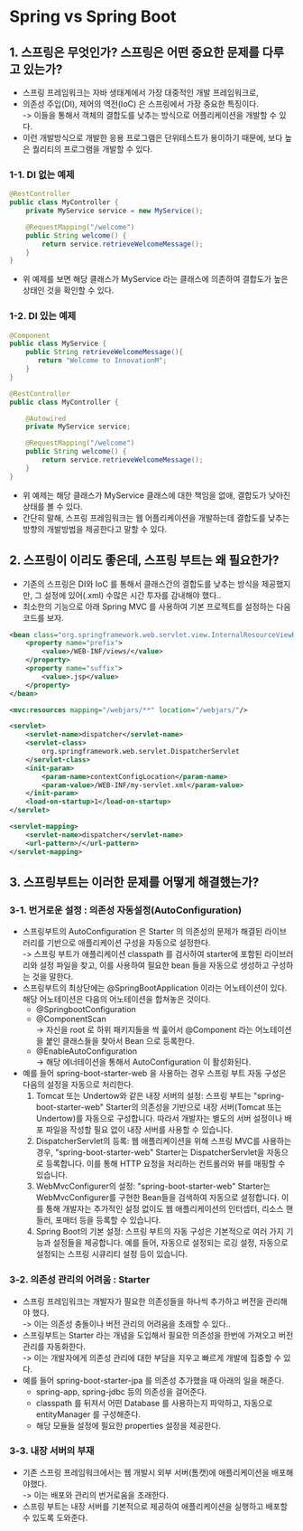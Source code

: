 # Spring vs Spring Boot

## 1. 스프링은 무엇인가? 스프링은 어떤 중요한 문제를 다루고 있는가?

* 스프링 프레임워크는 자바 생태계에서 가장 대중적인 개발 프레임워크로,
* 의존성 주입(DI), 제어의 역전(IoC) 은 스프링에서 가장 중요한 특징이다.\
  \-> 이들을 통해서 객체의 결합도를 낮추는 방식으로 어플리케이션을 개발할 수 있다.
* 이런 개발방식으로 개발한 응용 프로그램은 단위테스트가 용이하기 때문에, 보다 높은 퀄리티의 프로그램을 개발할 수 있다.

### 1-1. DI 없는 예제

```java
@RestController
public class MyController {
    private MyService service = new MyService();

    @RequestMapping("/welcome")
    public String welcome() {
        return service.retrieveWelcomeMessage();
    }
}
```

* 위 예제를 보면 해당 클래스가 MyService 라는 클래스에 의존하여 결합도가 높은 상태인 것을 확인할 수 있다.

### 1-2. DI 있는 예제

```java
@Component
public class MyService {
    public String retrieveWelcomeMessage(){
       return "Welcome to InnovationM";
    }
}

@RestController
public class MyController {

    @Autowired
    private MyService service;

    @RequestMapping("/welcome")
    public String welcome() {
        return service.retrieveWelcomeMessage();
    }
}
```

* 위 예제는 해당 클래스가 MyService 클래스에 대한 책임을 없애, 결합도가 낮아진 상태를 볼 수 있다.
* 간단히 말해, 스프링 프레임워크는 웹 어플리케이션을 개발하는데 결합도를 낮추는 방향의 개발방법을 제공한다고 말할 수 있다.

## 2. 스프링이 이리도 좋은데, 스프링 부트는 왜 필요한가?

* 기존의 스프링은 DI와 IoC 를 통해서 클래스간의 결합도를 낮추는 방식을 제공했지만, 그 설정에 있어(.xml) 수많은 시간 투자를 감내해야 했다..
* 최소한의 기능으로 아래 Spring MVC 를 사용하여 기본 프로젝트를 설정하는 다음 코드를 보자.

```xml
<bean class="org.springframework.web.servlet.view.InternalResourceViewResolver">
    <property name="prefix">
        <value>/WEB-INF/views/</value>
    </property>
    <property name="suffix">
        <value>.jsp</value>
    </property>
</bean>

<mvc:resources mapping="/webjars/**" location="/webjars/"/>

<servlet>
    <servlet-name>dispatcher</servlet-name>
    <servlet-class>
        org.springframework.web.servlet.DispatcherServlet
    </servlet-class>
    <init-param>
        <param-name>contextConfigLocation</param-name>
        <param-value>/WEB-INF/my-servlet.xml</param-value>
    </init-param>
    <load-on-startup>1</load-on-startup>
</servlet>

<servlet-mapping>
    <servlet-name>dispatcher</servlet-name>
    <url-pattern>/</url-pattern>
</servlet-mapping>
```

## 3. 스프링부트는 이러한 문제를 어떻게 해결했는가?

### 3-1. 번거로운 설정 : 의존성 자동설정(AutoConfiguration)

* 스프링부트의 AutoConfiguration 은 Starter 의 의존성의 문제가 해결된 라이브러리를 기반으로 애플리케이션 구성을 자동으로 설정한다.\
  \-> 스프링 부트가 애플리케이션 classpath 를 검사하여 starter에 포함된 라이브러리와 설정 파일을 찾고, 이를 사용하여 필요한 bean 들을 자동으로 생성하고 구성하는 것을 말한다.
* 스프링부트의 최상단에는 @SpringBootApplication 이라는 어노테이션이 있다. 해당 어노테이션은 다음의 어노테이션을 합쳐놓은 것이다.
  * @SpringbootConfiguration
  * @ComponentScan\
    \-> 자신을 root 로 하위 패키지들을 싹 훑어서 @Component 라는 어노테이션을 붙인 클래스들을 찾아서 Bean 으로 등록한다.
  * @EnableAutoConfiguration\
    \-> 해당 에너테이션을 통해서 AutoConfiguration 이 활성화된다.
* 예를 들어 spring-boot-starter-web 을 사용하는 경우 스프링 부트 자동 구성은 다음의 설정을 자동으로 처리한다.
  1. Tomcat 또는 Undertow와 같은 내장 서버의 설정: 스프링 부트는 "spring-boot-starter-web" Starter의 의존성을 기반으로 내장 서버(Tomcat 또는 Undertow)를 자동으로 구성합니다. 따라서 개발자는 별도의 서버 설정이나 배포 파일을 작성할 필요 없이 내장 서버를 사용할 수 있습니다.
  2. DispatcherServlet의 등록: 웹 애플리케이션을 위해 스프링 MVC를 사용하는 경우, "spring-boot-starter-web" Starter는 DispatcherServlet을 자동으로 등록합니다. 이를 통해 HTTP 요청을 처리하는 컨트롤러와 뷰를 매핑할 수 있습니다.
  3. WebMvcConfigurer의 설정: "spring-boot-starter-web" Starter는 WebMvcConfigurer를 구현한 Bean들을 검색하여 자동으로 설정합니다. 이를 통해 개발자는 추가적인 설정 없이도 웹 애플리케이션의 인터셉터, 리소스 핸들러, 포매터 등을 등록할 수 있습니다.
  4. Spring Boot의 기본 설정: 스프링 부트의 자동 구성은 기본적으로 여러 가지 기능과 설정들을 제공합니다. 예를 들어, 자동으로 설정되는 로깅 설정, 자동으로 설정되는 스프링 시큐리티 설정 등이 있습니다.

### 3-2. 의존성 관리의 어려움 : Starter

* 스프링 프레임워크는 개발자가 필요한 의존성들을 하나씩 추가하고 버전을 관리해야 했다.\
  \-> 이는 의존성 충돌이나 버전 관리의 어려움을 초래할 수 있다..
* 스프링부트는 Starter 라는 개념을 도입해서 필요한 의존성을 한번에 가져오고 버전 관리를 자동화한다.\
  \-> 이는 개발자에게 의존성 관리에 대한 부담을 지우고 빠르게 개발에 집중할 수 있다.
* 예를 들어 spring-boot-starter-jpa 를 의존성 추가했을 때 아래의 일을 해준다.
  * spring-app, spring-jdbc 등의 의존성을 걸어준다.
  * classpath 를 뒤져서 어떤 Database 를 사용하는지 파악하고, 자동으로 entityManager 를 구성해준다.
  * 해당 모듈들 설정에 필요한 properties 설정을 제공한다.

### 3-3. 내장 서버의 부재

* 기존 스프링 프레임워크에서는 웹 개발시 외부 서버(톰캣)에 애플리케이션을 배포해야했다.\
  \-> 이는 배포와 관리의 번거로움을 초래한다.
* 스프링 부트는 내장 서버를 기본적으로 제공하여 애플리케이션을 실행하고 배포할 수 있도록 도와준다.
